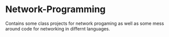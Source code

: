 # Network-Programming
Contains some class projects for network progaming as well as some mess around code for networking in differnt languages.
